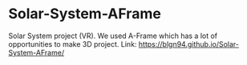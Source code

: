 # Solar-System-AFrame
Solar System project (VR). We used A-Frame which has a lot of opportunities to make 3D project.
Link: https://blgn94.github.io/Solar-System-AFrame/

